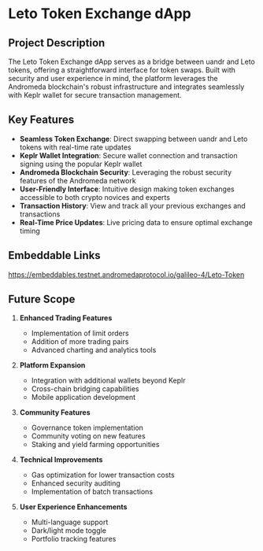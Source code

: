 # Leto Token Exchange dApp

## Project Description
The Leto Token Exchange dApp serves as a bridge between uandr and Leto tokens, offering a straightforward interface for token swaps. Built with security and user experience in mind, the platform leverages the Andromeda blockchain's robust infrastructure and integrates seamlessly with Keplr wallet for secure transaction management.

## Key Features
- **Seamless Token Exchange**: Direct swapping between uandr and Leto tokens with real-time rate updates
- **Keplr Wallet Integration**: Secure wallet connection and transaction signing using the popular Keplr wallet
- **Andromeda Blockchain Security**: Leveraging the robust security features of the Andromeda network
- **User-Friendly Interface**: Intuitive design making token exchanges accessible to both crypto novices and experts
- **Transaction History**: View and track all your previous exchanges and transactions
- **Real-Time Price Updates**: Live pricing data to ensure optimal exchange timing

## Embeddable Links
https://embeddables.testnet.andromedaprotocol.io/galileo-4/Leto-Token

## Future Scope
1. **Enhanced Trading Features**
   - Implementation of limit orders
   - Addition of more trading pairs
   - Advanced charting and analytics tools

2. **Platform Expansion**
   - Integration with additional wallets beyond Keplr
   - Cross-chain bridging capabilities
   - Mobile application development

3. **Community Features**
   - Governance token implementation
   - Community voting on new features
   - Staking and yield farming opportunities

4. **Technical Improvements**
   - Gas optimization for lower transaction costs
   - Enhanced security auditing
   - Implementation of batch transactions

5. **User Experience Enhancements**
   - Multi-language support
   - Dark/light mode toggle
   - Portfolio tracking features